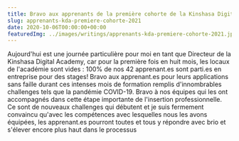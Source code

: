 ```yaml
---
title: Bravo aux apprenants de la première cohorte de la Kinshasa Digital Academy
slug: apprenants-kda-premiere-cohorte-2021
date: 2020-10-06T00:00:00+00:00
featuredImg: ../images/writings/apprenants-kda-premiere-cohorte-2021.jpeg
---
```


Aujourd'hui est une journée particulière pour moi en tant que Directeur de la Kinshasa Digital Academy, car pour la première fois en huit mois, les locaux de l'académie sont vides : 100% de nos 42 apprenant.es sont parti.es en entreprise pour des stages!
Bravo aux apprenant.es pour leurs applications sans faille durant ces intenses mois de formation remplis d'innombrables challenges tels que la pandémie COVID-19. Bravo à nos équipes qui les ont accompagnés dans cette étape importante de l'insertion professionnelle.
Ce sont de nouveaux challenges qui débutent et je suis fermement convaincu qu'avec les compétences avec lesquelles nous les avons équipées, les apprenant.es pourront toutes et tous y répondre avec brio et s'élever encore plus haut dans le processus
